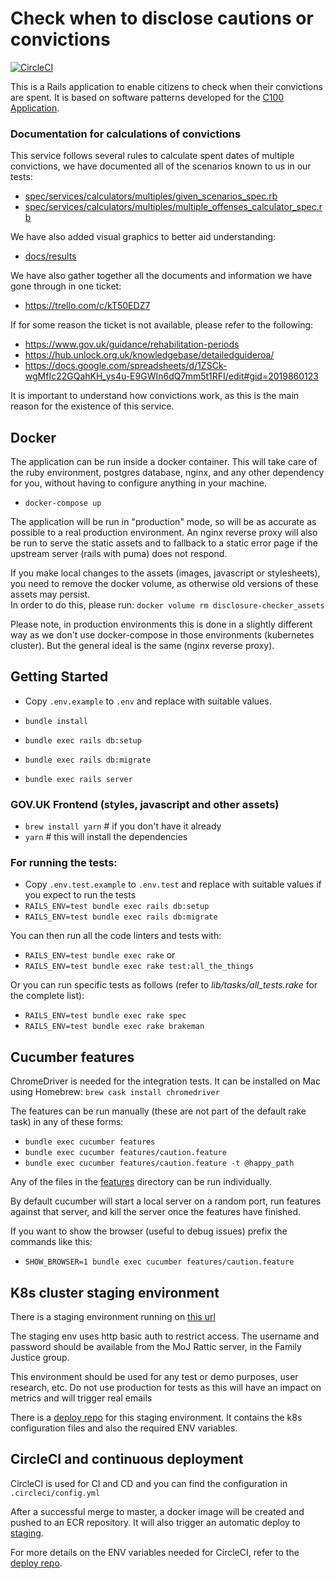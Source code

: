# Check when to disclose cautions or convictions

[![CircleCI](https://circleci.com/gh/ministryofjustice/disclosure-checker.svg?style=svg)](https://circleci.com/gh/ministryofjustice/disclosure-checker)

This is a Rails application to enable citizens to check when their convictions are spent.
It is based on software patterns developed for the [C100 Application][c100-application].

### Documentation for calculations of convictions

This service follows several rules to calculate spent dates of multiple convictions,
we have documented all of the scenarios known to us in our tests:

- [spec/services/calculators/multiples/given_scenarios_spec.rb](spec/services/calculators/multiples/given_scenarios_spec.rb)
- [spec/services/calculators/multiples/multiple_offenses_calculator_spec.rb](spec/services/calculators/multiples/multiple_offenses_calculator_spec.rb)

We have also added visual graphics to better aid understanding:

- [docs/results](docs/results)

We have also gather together all the documents and information we have gone through in one ticket:

- https://trello.com/c/kT50EDZ7

If for some reason the ticket is not available, please refer to the following:

- https://www.gov.uk/guidance/rehabilitation-periods
- https://hub.unlock.org.uk/knowledgebase/detailedguideroa/
- https://docs.google.com/spreadsheets/d/1ZSCk-wgMfIc22GQahKH_ys4u-E9GWIn6dQ7mm5t1RFI/edit#gid=2019860123

It is important to understand how convictions work, as this is the main reason for the existence of this service.

## Docker

The application can be run inside a docker container. This will take care of the ruby environment, postgres database,
nginx, and any other dependency for you, without having to configure anything in your machine.

* `docker-compose up`

The application will be run in "production" mode, so will be as accurate as possible to a real production environment.
An nginx reverse proxy will also be run to serve the static assets and to fallback to a static error page if the
upstream server (rails with puma) does not respond.

If you make local changes to the assets (images, javascript or stylesheets), you need to remove the docker volume, as
otherwise old versions of these assets may persist.  
In order to do this, please run: `docker volume rm disclosure-checker_assets`

Please note, in production environments this is done in a slightly different way as we don't use docker-compose in those
environments (kubernetes cluster). But the general ideal is the same (nginx reverse proxy).

## Getting Started

* Copy `.env.example` to `.env` and replace with suitable values.

* `bundle install`
* `bundle exec rails db:setup`
* `bundle exec rails db:migrate`
* `bundle exec rails server`

### GOV.UK Frontend (styles, javascript and other assets)

* `brew install yarn` # if you don't have it already
* `yarn` # this will install the dependencies

### For running the tests:

* Copy `.env.test.example` to `.env.test` and replace with suitable values if you expect to run the tests
* `RAILS_ENV=test bundle exec rails db:setup`
* `RAILS_ENV=test bundle exec rails db:migrate`

You can then run all the code linters and tests with:

* `RAILS_ENV=test bundle exec rake`
or
* `RAILS_ENV=test bundle exec rake test:all_the_things`

Or you can run specific tests as follows (refer to *lib/tasks/all_tests.rake* for the complete list):

* `RAILS_ENV=test bundle exec rake spec`
* `RAILS_ENV=test bundle exec rake brakeman`

## Cucumber features

ChromeDriver is needed for the integration tests. It can be installed on Mac using Homebrew: `brew cask install chromedriver`

The features can be run manually (these are not part of the default rake task) in any of these forms:

* `bundle exec cucumber features`
* `bundle exec cucumber features/caution.feature`
* `bundle exec cucumber features/caution.feature -t @happy_path`

Any of the files in the [features](features) directory can be run individually.

By default cucumber will start a local server on a random port, run features against that server, and kill the server once the features have finished.

If you want to show the browser (useful to debug issues) prefix the commands like this:

* `SHOW_BROWSER=1 bundle exec cucumber features/caution.feature`

## K8s cluster staging environment

There is a staging environment running on [this url][k8s-staging]

The staging env uses http basic auth to restrict access. The username and
password should be available from the MoJ Rattic server, in the Family Justice group.

This environment should be used for any test or demo purposes, user research, etc.
Do not use production for tests as this will have an impact on metrics and will trigger real emails

There is a [deploy repo][deploy-repo] for this staging environment.
It contains the k8s configuration files and also the required ENV variables.

## CircleCI and continuous deployment

CircleCI is used for CI and CD and you can find the configuration in `.circleci/config.yml`

After a successful merge to master, a docker image will be created and pushed to an ECR repository.
It will also trigger an automatic deploy to [staging][k8s-staging].

For more details on the ENV variables needed for CircleCI, refer to the [deploy repo][deploy-repo].

[c100-application]: https://github.com/ministryofjustice/c100-application
[deploy-repo]: https://github.com/ministryofjustice/disclosure-checker-deploy
[k8s-staging]: https://disclosure-checker-staging.apps.live-1.cloud-platform.service.justice.gov.uk
